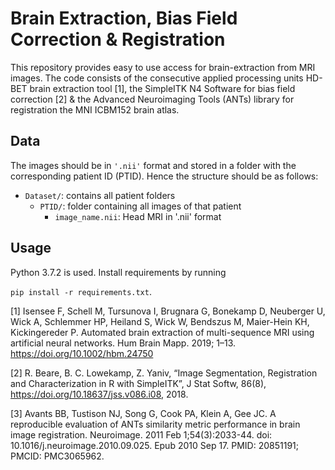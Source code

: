 # Brain Extraction, Bias Field Correction & Registration

This repository provides easy to use access for brain-extraction from MRI images. The code consists of the consecutive
applied processing units HD-BET brain extraction tool [1], the SimpleITK N4 Software for bias field correction [2] & the 
Advanced Neuroimaging Tools (ANTs) library for registration the MNI ICBM152 brain atlas. 

## Data
The images should be in `'.nii'` format and stored in a folder with the corresponding patient ID (PTID). Hence the 
structure should be as follows:

- `Dataset/`: contains all patient folders
    - `PTID/`: folder containing all images of that patient
      - `image_name.nii`: Head MRI in '.nii' format

## Usage
Python 3.7.2 is used. Install requirements by running

`pip install -r requirements.txt`.



[1] Isensee F, Schell M, Tursunova I, Brugnara G, Bonekamp D, Neuberger U, Wick A, Schlemmer HP, Heiland S, Wick W, 
Bendszus M, Maier-Hein KH, Kickingereder P. Automated brain extraction of multi-sequence MRI using artificial neural 
networks. Hum Brain Mapp. 2019; 1–13. https://doi.org/10.1002/hbm.24750

[2] R. Beare, B. C. Lowekamp, Z. Yaniv, “Image Segmentation, Registration and Characterization in R with SimpleITK”, 
J Stat Softw, 86(8), https://doi.org/10.18637/jss.v086.i08, 2018.

[3] Avants BB, Tustison NJ, Song G, Cook PA, Klein A, Gee JC. A reproducible evaluation of ANTs similarity metric 
performance in brain image registration. Neuroimage. 2011 Feb 1;54(3):2033-44. doi: 10.1016/j.neuroimage.2010.09.025. 
Epub 2010 Sep 17. PMID: 20851191; PMCID: PMC3065962.
